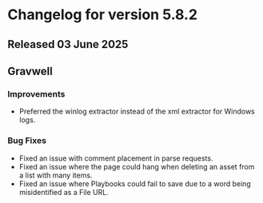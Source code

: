 # Changelog for version 5.8.2

## Released 03 June 2025

## Gravwell

### Improvements

* Preferred the winlog extractor instead of the xml extractor for Windows logs.

### Bug Fixes

* Fixed an issue with comment placement in parse requests.
* Fixed an issue where the page could hang when deleting an asset from a list with many items.
* Fixed an issue where Playbooks could fail to save due to a word being misidentified as a File URL. 